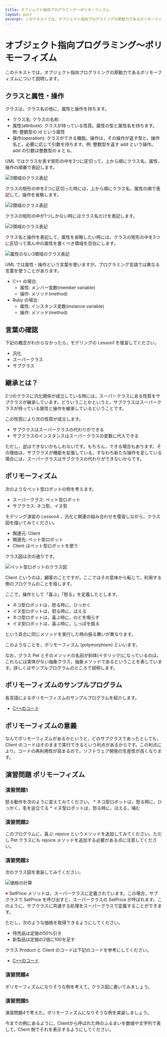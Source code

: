 ```yaml
---
title: オブジェクト指向プログラミング〜ポリモーフィズム
layout: post
excerpt: このテキストでは，オブジェクト指向プログラミングの原動力であるポリモーフィズムについて説明します。
---
```

# オブジェクト指向プログラミング〜ポリモーフィズム

このテキストでは，オブジェクト指向プログラミングの原動力であるポリモーフィズムについて説明します。

## クラスと属性・操作

クラスは，クラス名の他に，属性と操作を持ちます。

* クラス名: クラスの名称
* 属性(attribute): クラスが持っている性質。属性の型と属性名を持ちます。例: 整数型の id という属性
* 操作(operation): クラスができる機能。操作は，その操作が返す型と，操作名と，必要に応じて引数を持ちます。例: 整数型を返す add という操作。add の引数は整数型の a と b。

UML ではクラスを表す矩形の中を3つに区切って，上から順にクラス名，属性，操作の順番で表記します。

![3領域のクラス表記](/assets/images/class-3regions.png)

クラスの矩形の中を2つに区切った時には，上から順にクラス名，属性の順で表記して，操作を省略します。

![2領域のクラス表記](/assets/images/class-2regions.png)

クラスの矩形の中が1つしかない時にはクラス名だけを表記します。

![2領域のクラス表記](/assets/images/class-1region.png)

クラス名と操作を表記して，属性を省略したい時には，クラスの矩形の中を3つに区切って真ん中の属性を書くべき領域を空白にします。

![属性のない3領域のクラス表記](/assets/images/class-3regions-without-attribute.png)

UML では属性・操作という言葉を使いますが，プログラミング言語では異なる言葉を使うことがあります。

* C++ の場合:
	* 属性: メンバー変数(member variable)
	* 操作: メソッド(method)
* Ruby の場合:
	* 属性: インスタンス変数(instance variable)
	* 操作: メソッド(method)

## 言葉の確認 

下記の概念がわからなかったら，モデリングの Lesson1 を復習してください。

* 汎化
* スーパークラス
* サブクラス

## 継承とは？

2つのクラスに汎化関係が成立している時には，スーパークラスにある性質をサブクラスが継承しています。どういうことかというと，サブクラスはスーパークラスが持っている属性と操作を継承しているということです。

この性質により次の性質が成立します。

* サブクラスはスーパークラスの代わりができる
* サブクラスのインスタンスはスーパークラスの変数に代入できる

ただし，逆はできないかもしれないです。もちろん，できる場合もあります。その理由は，サブクラスが機能を拡張している，すなわち新たな操作を足している場合には，スーパークラスはサブクラスの代わりができないからです。

## ポリモーフィズム

次のようなペット型ロボットの例を考えます。

* スーパークラス: ペット型ロボット
* サブクラス: ネコ型，イヌ型

モデリング演習の Lesson4 ，汎化と関連の組み合わせを復習しながら，クラス図を描いてみてください。

* 関連元: Client
* 関連先: ペット型ロボット
* Client はペット型ロボットを使う

クラス図は次の通りです。

![ペット型ロボットのクラス図](/assets/images/pet-uml.png)

Client というのは，顧客のことですが，ここではその意味から転じて，利用する側のプログラムのことを指します。

ここで，操作として「喜ぶ」「怒る」を定義したとします。

* ネコ型ロボットは，怒る時に，ひっかく
* イヌ型ロボットは，怒る時に，ほえる
* ネコ型ロボットは，喜ぶ時に，のどを鳴らす
* イヌ型ロボットは，喜ぶ時に，しっぽを振る

という具合に同じメソッドを実行した時の振る舞いが異なります。

このようなことを，ポリモーフィズム (polymorphism) といいます。

なお，クラス Pet とそのメソッドの名前が斜体(イタリック)になっているのは，これらには実体がない抽象クラス，抽象メソッドであるということを表しています。詳しくはサンプルプログラムのところで説明します。

## ポリモーフィズムのサンプルプログラム

各言語によるポリモーフィズムのサンプルプログラムを紹介します。

* [C++のコード](/courses/OOPpolymorphismCPP.html)


<a name="whyPolymorphism"></a>
## ポリモーフィズムの意義

なんでポリモーフィズムがあるかというと，どのサブクラスであったとしても，Client のコードはそのままで実行できるという利点があるからです。この利点により，コードの再利用性が高まるので，ソフトウェア開発の生産性が高くなります。

## 演習問題 ポリモーフィズム

### 演習問題1

怒る動作を次のように変えてみてください。
	* ネコ型ロボットは，怒る時に，ひっかく，毛を逆立てる
	* イヌ型ロボットは，怒る時に，ほえる，噛む

### 演習問題2

このプログラムに，喜ぶ: rejoice というメソッドを追加してみてください。ただし Pet クラスにも rejoice メソッドを追加する必要がある点に注意してください。

<a name="ex3"></a>
### 演習問題3

次のクラス図を実装してみてください。

![価格の計算](/assets/images/product-uml.png)

※ SetPrice メソッドは，スーパークラスに定義されています。この場合，サブクラスで SetPrice を呼び出すと，スーパークラスの SetPrice が呼ばれます。このように，サブクラスに共通する処理をスーパークラスで定義することができます。

ただし，次のような価格を取得できるようにしてください。

* 特売品は定価の50%引き
* 新製品は定価の2倍に100を足す

クラス Product と Client のコードは下記のコードを参考にしてください。　

* [C++のコード](/courses/OOPpolymorphismCPP.html#product)

### 演習問題4

ポリモーフィズムになりそうな例を考えて，クラス図に書いてみましょう。

### 演習問題5

演習問題4で考えた，ポリモーフィズムになりそうな例を実装しましょう。

今までの例にあるように，Clientから呼ばれた時のふるまいを数値や文字列で表して，Client 側でそれを表示するようにしてください。
